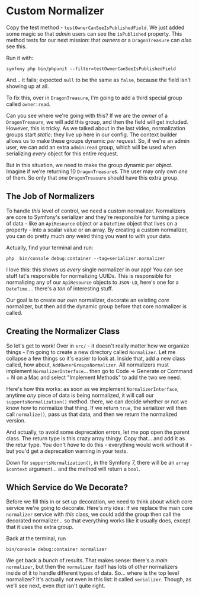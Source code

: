 # Custom Normalizer

Copy the test method - `testOwnerCanSeeIsPublishedField`. We just added some magic
so that *admin* users can see the `isPublished` property. This method tests for
our next mission: that *owners* or a `DragonTreasure` can *also* see this.

Run it with:

```
symfony php bin/phpunit --filter=testOwnerCanSeeIsPublishedField
```

And... it fails; expected `null` to be the same as `false`, because the field isn't
showing up at all.

To fix this, over in `DragonTreasure`, I'm going to add a third special group
called `owner:read`.

Can you see where we're going with this? If we are the *owner* of a `DragonTreasure`,
we will add this group, and then the field will get included. However, this is
tricky. As we talked about in the last video, normalization groups start *static*:
they live up here in our config. The context builder allows us to make these groups
dynamic *per request*. So, if we're an admin user, we can add an extra `admin:read`
group, which will be used when serializing *every* object for this entire request.

But in this situation, we need to make the group dynamic per *object*. Imagine
if we're returning 10 `DragonTreasure`s. The user may only own *one* of them. So
only that *one* `DragonTreasure` should have this extra group.

## The Job of Normalizers

To handle *this* level of control, we need a custom normalizer. Normalizers
are core to Symfony's serializer and they're responsible for turning a piece of
data - like an `ApiResource` object or a `DateTime` object that lives on a property -
into a scalar value or an array. By creating a custom normalizer, you can do pretty
much *any* weird thing you want to with your data.

Actually, find your terminal and run:

```terminal
php  bin/console debug:container --tag=serializer.normalizer
```

I love this: this shows us *every* single normalizer in our app! You can see stuff
tat's responsible for normalizing UUIDs. This is responsible for normalizing any
of our `ApiResource` objects to `JSON-LD`, here's one for a `DateTime`.... there's
a *ton* of interesting stuff.

Our goal is to create our *own* normalizer, decorate an existing *core* normalizer,
but then add the dynamic group before that core normalizer is called.

## Creating the Normalizer Class

So let's get to work! Over in `src/` - it doesn't really matter how we organize
things - I'm going to create a new directory called `Normalizer`. Let me collapse
a few things so it's easier to look at. Inside that, add a new class called, how
about, `AddOwnerGroupsNormalizer`. All normalizers must implement
`NormalizerInterface`... then go to Code -> Generate or Command + N on a Mac and
select "Implement Methods" to add the two we need.

Here's how this works: as soon as we implement `NormalizerInterface`, anytime *any*
piece of data is being normalized, it will call our `supportsNormalization()` method.
there, we can decide whether or not we know how to normalize that thing. If we return
`true`, the serializer will then call `normalize()`,  pass us that data, and then
we return the normalized version.

And actually, to avoid some deprecation errors, let me pop open the parent class.
The return type is this crazy array thingy. Copy that... and add it as the retur
type. You don't *have* to do this - everything would work without it - but you'd
get a deprecation warning in your tests.

Down for `supportsNormalization()`, in the Symfony 7, there will be an `array $context`
argument... and the method will return a `bool`.

## Which Service do We Decorate?

Before we fill this in or set up decoration, we need to think about *which* core
service we're going to decorate. Here's my idea: if we replace the main core
`normalizer` service with *this* class, we could add the group then call the decorated
normalizer... so that everything works like it usually does, except that it uses
the extra group.

Back at the terminal, run

```terminal
bin/console debug:container normalizer
```

We get back a *bunch* of results. That makes sense: there's a *main* `normalizer`,
but then the `normalizer` itself has lots of *other* normalizers inside of it to
handle different types of data. So... where is the top level normalizer? It's actually
not even in this list: it called `serializer`. Though, as we'll see next, even
*that* isn't quite right.

